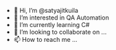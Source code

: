 - 👋 Hi, I’m @satyajitkuila
- 👀 I’m interested in QA Automation
- 🌱 I’m currently learning C#
- 💞️ I’m looking to collaborate on ...
- 📫 How to reach me ...

<!---
satyajitkuila/satyajitkuila is a ✨ special ✨ repository because its `README.md` (this file) appears on your GitHub profile.
You can click the Preview link to take a look at your changes.
--->
